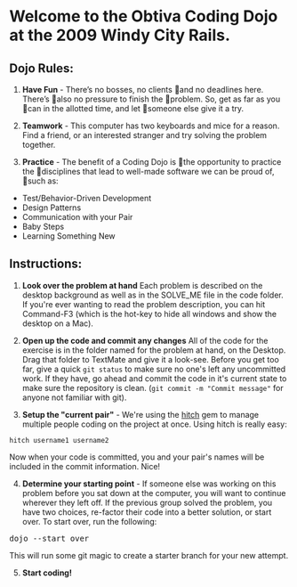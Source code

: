 # Welcome to the Obtiva Coding Dojo at the 2009 Windy City Rails.


## Dojo Rules:

1. **Have Fun** - There’s no bosses, no clients and no deadlines here. There’s also no pressure to finish the problem. So, get as far as you can in the allotted time, and let someone else give it a try. 

2. **Teamwork** - This computer has two keyboards and mice for a reason. Find a friend, or an interested stranger and try solving the problem together.

3. **Practice** - The benefit of a Coding Dojo is the opportunity to practice the disciplines that lead to well-made software we can be proud of, such as:
  - Test/Behavior-Driven Development
  - Design Patterns
  - Communication with your Pair
  - Baby Steps
  - Learning Something New


## Instructions:

1.  **Look over the problem at hand** Each problem is described on the desktop background as well as in the SOLVE_ME file in the code folder. If you're ever wanting to read the problem description, you can hit Command-F3 (which is the hot-key to hide all windows and show the desktop on a Mac).

2.  **Open up the code and commit any changes** All of the code for the exercise is in the folder named for the problem at hand, on the Desktop. Drag that folder to TextMate and give it a look-see. Before you get too far, give a quick <code>git status</code> to make sure no one's left any uncommitted work. If they have, go ahead and commit the code in it's current state to make sure the repository is clean. (<code>git commit -m "Commit message"</code> for anyone not familiar with git).

3.  **Setup the "current pair"** - We're using the [hitch](http://github.com/therubymug/hitch) gem to manage multiple people coding on the project at once. Using hitch is really easy:

  <pre><code>hitch username1 username2</code></pre>

  Now when your code is committed, you and your pair's names will be included in the commit information. Nice!

4.  **Determine your starting point** - If someone else was working on this problem before you sat down at the computer, you will want to continue wherever they left off. If the previous group solved the problem, you have two choices, re-factor their code into a better solution, or start over. To start over, run the following:

  <pre>dojo --start_over</pre>
  
  This will run some git magic to create a starter branch for your new attempt.
  
5. **Start coding!**
